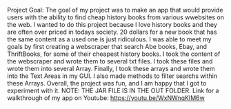 Project Goal:
The goal of my project was to make an app that would provide users with the ability to find cheap history books from various wwebsites on the web. I wanted to do this project because I love history books and they are often over 
priced in todays society. 20 dollars for a new book that has the same content as a used one is just ridiculous. I was able to meet my goals by first creating a webscraper that search Abe books, Ebay, and ThriftBooks, for some
of their cheapest history books. I took the content of the webscraper and wrote them to several txt files. I took these files and wrote them into several Array. Finally, I took these arrays and wrote them into the Text Areas
in my GUI. I also made methods to filter searchs within these Arrays. Overall, the project was fun, and I am happy that I got to experiment with it. NOTE: THE JAR FILE IS IN THE OUT FOLDER.
Link for a walkthrough of my app on Youtube: https://youtu.be/WxNWnqKIM6w

